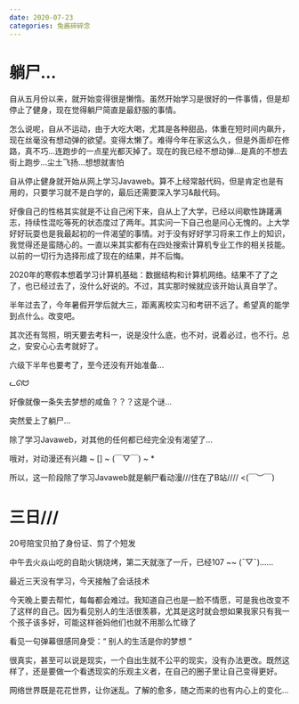 ```yaml
---
date: 2020-07-23
categories: 兔酱碎碎念
---
```


# 躺尸...

自从五月份以来，就开始变得很是懒惰。虽然开始学习是很好的一件事情，但是却停止了健身，现在觉得躺尸简直是最舒服的事情。

怎么说呢，自从不运动，由于大吃大喝，尤其是各种甜品，体重在短时间内飙升，现在丝毫没有想动弹的欲望。变得太懒了。难得今年在家这么久，但是外面却在修路，真不巧...连跑步的一点星光都灭掉了。现在的我已经不想动弹...是真的不想去街上跑步...尘土飞扬...想想就害怕

自从停止健身就开始从网上学习Javaweb。算不上经常敲代码，但是肯定也是有用的，只要学习就不是白学的，最后还需要深入学习&敲代码。

好像自己的性格其实就是不让自己闲下来，自从上了大学，已经以间歇性踌躇满志，持续性混吃等死的状态度过了两年。其实问一下自己也是问心无愧的。上大学好好玩耍也是我最起初的一件渴望的事情。对于没有好好学习将来工作上的知识，我觉得还是蛮随心的。一直以来其实都有在四处搜索计算机专业工作的相关技能。以前的一切行为选择形成了现在的结果，并不后悔。

2020年的寒假本想着学习计算机基础：数据结构和计算机网络。结果不了了之了，也已经过去了，没什么好说的。不过，其实那时候就应该开始认真自学了。

半年过去了，今年暑假开学后就大三，距离离校实习和考研不远了。希望真的能学到点什么。改变吧。

其次还有驾照，明天要去考科一，说是没什么底，也不对，说着必过，也不行。总之，安安心心去考就好了。

六级下半年也要考了，至今还没有开始准备...

<span class="label label-success">ᓚᘏᗢ</span>

好像就像一条失去梦想的咸鱼？？？这是个谜...

突然爱上了躺尸...

除了学习Javaweb，对其他的任何都已经完全没有渴望了...

哦对，对动漫还有兴趣 ~ [] ~ (￣▽￣) ~ *

所以，这一阶段除了学习Javaweb就是躺尸看动漫///住在了B站//// <(￣︶￣)



# 三日///

20号陪宝贝拍了身份证、剪了个短发

中午去火焱山吃的自助火锅烧烤，第二天就涨了一斤，已经107  ~~ (ˉ▽ˉ)......

最近三天没有学习，今天接触了会话技术

今天晚上要去帮忙，每每都会难过。我知道自己也是一脸不情愿，可是我也改变不了这样的自己。因为看见别人的生活很羡慕，尤其是这时就会想如果我家只有我一个孩子该多好，可能这样爸妈他们也就不用那么忙碌了

看见一句弹幕很感同身受：“ 别人的生活是你的梦想 ”

很真实，甚至可以说是现实，一个自出生就不公平的现实，没有办法更改。既然这样了，还是要做一个看透现实的乐观主义者，在自己的圈子里让自己变得更好。

网络世界既是花花世界，让你迷乱。了解的愈多，随之而来的也有内心上的变化...

